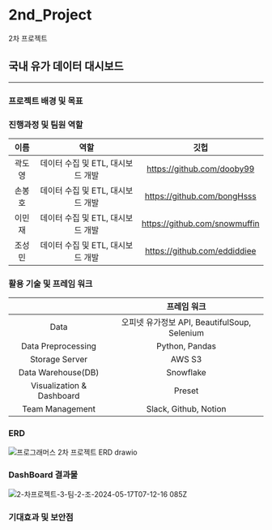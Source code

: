 # 2nd_Project
2차 프로젝트


## 국내 유가 데이터 대시보드
----------------------

### 프로젝트 배경 및 목표

### 진행과정 및 팀원 역할

| 이름 | 역할 | 깃헙 |
| :---: | :---: | :---: |
| 곽도영 | 데이터 수집 및 ETL, 대시보드 개발 | https://github.com/dooby99 |
| 손봉호 | 데이터 수집 및 ETL, 대시보드 개발 | https://github.com/bongHsss |
| 이민재 | 데이터 수집 및 ETL, 대시보드 개발 | https://github.com/snowmuffin |
| 조성민 | 데이터 수집 및 ETL, 대시보드 개발 | https://github.com/eddiddiee |

### 활용 기술 및 프레임 워크
||프레임 워크|
|:---:|:---:|
|Data|오피넷 유가정보 API, BeautifulSoup, Selenium|
|Data Preprocessing|Python, Pandas|
|Storage Server|AWS S3|
|Data Warehouse(DB)|Snowflake|
|Visualization & Dashboard|Preset|
|Team Management|Slack, Github, Notion|

### ERD
![프로그래머스 2차 프로젝트 ERD drawio](https://github.com/Programmers-2nd-Project/2nd_Project/assets/166678994/6710bcde-2a83-4e78-b993-4f897ef47a66)

### DashBoard 결과물
![2-차프로젝트-3-팀-2-조-2024-05-17T07-12-16 085Z](https://github.com/Programmers-2nd-Project/2nd_Project/assets/77647785/3bcaf899-0066-430e-9456-8e7e1ff62c26)
### 기대효과 및 보안점
